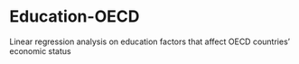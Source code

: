 # Education-OECD
Linear regression analysis on education factors that affect OECD countries’ economic status
